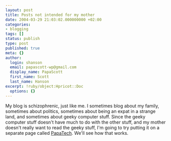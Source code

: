 ```yaml
---
layout: post
title: Posts not intended for my mother
date: 2004-03-29 21:03:02.000000000 +02:00
categories:
- blogging
tags: []
status: publish
type: post
published: true
meta: {}
author:
  login: shanson
  email: papascott-wp@gmail.com
  display_name: PapaScott
  first_name: Scott
  last_name: Hanson
excerpt: !ruby/object:Hpricot::Doc
  options: {}
---
```

<p>My blog is schizophrenic, just like me. I sometimes blog about my family, sometimes about politics, sometimes about being an expat in a strange land, and sometimes about geeky computer stuff. Since the geeky computer stuff doesn't have much to do with the other stuff, and my mother doesn't really want to read the geeky stuff, I'm going to try putting it on a separate page called <a title="Posts not intended for my mother" href="https://www.papascott.de/tech.php">PapaTech</a>.    We'll see how that works.</p>
